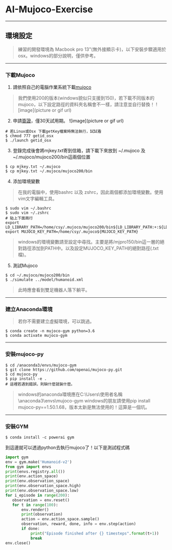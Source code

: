 # AI-Mujoco-Exercise

----
## 環境設定
> 練習的開發環境為 Macbook pro 13"(無外接顯示卡)，以下安裝步驟適用於osx。windows的部分說明，僅供參考。

----
### 下載Mujoco
1. 請依照自己的電腦作業系統下載[mujoco](https://www.roboti.us/index.html)
> 我們使用200的版本(windows貌似只支援到150)，若下載不同版本的mujoco，以下設定路徑的資料夾名稱會不一樣，請注意並自行替換！
![image](picture or gif url)
2. 申請[簽證](https://www.roboti.us/license.html)，僅30天試用期。
![image](picture or gif url)
```shell
# 若Linux或Osx 下載getKey檔案時無法執行，試試看
$ chmod 777 getid_osx
$ ./launch getid_osx
```
3. 登錄完成後會將mjkey.txt寄到信箱，請下載下來放到 ~/.mujoco 及 ~/.mujoco/mujoco200/bin這兩個位置
```shell
$ cp mjkey.txt ~/.mujoco
$ cp mjkey.txt ~/.mujoco/mujoco200/bin
```
4. 添加環境變數
> 在我的電腦中，使用bashrc 以及 zshrc，因此兩個都添加環境變數。使用vim文字編輯工具。
```shell
$ sudo vim ~/.bashrc
$ sudo vim ~/.zshrc
# 貼上下面兩行
export LD_LIBRARY_PATH=/home/csy/.mujoco/mujoco200/bin${LD_LIBRARY_PATH:+:${LD_LIBRARY_PATH}}
export MUJOCO_KEY_PATH=/home/csy/.mujoco${MUJOCO_KEY_PATH}
```
> windows的環境變數請至設定中尋找。主要是將/mjpro150/bin這一層的絕對路徑添加到PATH中。以及設定MUJOCO_KEY_PATH的絕對路徑(.txt檔)。
5. 測試Mujoco
```shell
$ cd ~/.mujoco/mujoco200/bin
$ ./simulate ../model/humanoid.xml
```
> 此時應會看到雙足機器人落下躺平。
----
### 建立Anaconda環境
> 若你不需要建立虛擬環境，可以跳過。
```shell
$ conda create -n mujoco-gym python=3.6
$ conda activate mujoco-gym
```
----
### 安裝mujoco-py
```shell
$ cd /anaconda3/envs/mujoco-gym
$ git clone https://github.com/openai/mujoco-py.git
$ cd mujoco-py
$ pip install -e .
# 這裡若遇到錯誤，則缺什麼就裝什麼。
```
> windows的anaconda環境應在C:\Users\使用者名稱\anaconda3\envs\mujoco-gym
> windows的朋友請使用pip install mujoco-py==1.50.1.68，版本太新是無法使用的！這算是一個坑。
----
### 安裝GYM
```shell
$ conda install -c powerai gym
```
到這邊就可以透過python去執行mujoco了！以下是測試程式碼
```python
import gym
env = gym.make('Humanoid-v2')
from gym import envs
print(envs.registry.all())    
print(env.action_space)
print(env.observation_space)
print(env.observation_space.high)
print(env.observation_space.low)
for i_episode in range(200):
   observation = env.reset()
   for t in range(100):
       env.render()
       print(observation)
       action = env.action_space.sample()    
       observation, reward, done, info = env.step(action)
       if done:
           print("Episode finished after {} timesteps".format(t+1))
           break
env.close()
```

